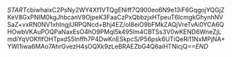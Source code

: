 $START$cbiwhaixC2PsNy2WY4Xf1VTQgENiff7Q900eo6N9e13iF6GqgojYQGjZKeV8GxPNIM0kgJhbcanV9OjpeK3FaaCzPxQbbzjxHTpeuT6IcmgkGhynhNVSaZ+vxRN0NV1xhIngjURPQNcd+Bhj4EZ/oI8eiO9bFMkZAQjVreTvAi0YCA6QHOwbVKAuPOQPaNaxEsO4hO9PMql5k495lm4CBTSs3V0wKEND6WneZjLmdiYqVOKflfOHTpxdS5lnffh7P4DwKnESkpcS/P56psk6UTiQeRi11NxMPjNA+YWI1iwa6MAo7AhrGvezH4sOQXk9zLeBRAEZbG4Q6aiHTNicjQ==$END$
